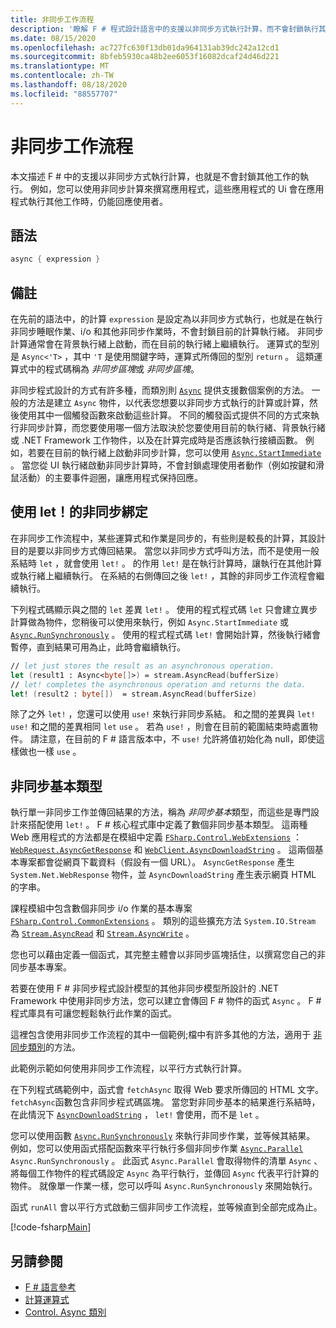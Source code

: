```yaml
---
title: 非同步工作流程
description: '瞭解 F # 程式設計語言中的支援以非同步方式執行計算，而不會封鎖執行其他工作。'
ms.date: 08/15/2020
ms.openlocfilehash: ac727fc630f13db01da964131ab39dc242a12cd1
ms.sourcegitcommit: 8bfeb5930ca48b2ee6053f16082dcaf24d46d221
ms.translationtype: MT
ms.contentlocale: zh-TW
ms.lasthandoff: 08/18/2020
ms.locfileid: "88557707"
---
```

# <a name="asynchronous-workflows"></a>非同步工作流程

本文描述 F # 中的支援以非同步方式執行計算，也就是不會封鎖其他工作的執行。 例如，您可以使用非同步計算來撰寫應用程式，這些應用程式的 Ui 會在應用程式執行其他工作時，仍能回應使用者。

## <a name="syntax"></a>語法

```fsharp
async { expression }
```

## <a name="remarks"></a>備註

在先前的語法中，的計算 `expression` 是設定為以非同步方式執行，也就是在執行非同步睡眠作業、i/o 和其他非同步作業時，不會封鎖目前的計算執行緒。 非同步計算通常會在背景執行緒上啟動，而在目前的執行緒上繼續執行。 運算式的型別是 `Async<'T>` ，其中 `'T` 是使用關鍵字時，運算式所傳回的型別 `return` 。 這類運算式中的程式碼稱為 *非同步區塊*或 *非同步區塊*。

非同步程式設計的方式有許多種，而類別則 [`Async`](https://fsharp.github.io/fsharp-core-docs/reference/fsharp-control-fsharpasync.html) 提供支援數個案例的方法。 一般的方法是建立 `Async` 物件，以代表您想要以非同步方式執行的計算或計算，然後使用其中一個觸發函數來啟動這些計算。 不同的觸發函式提供不同的方式來執行非同步計算，而您要使用哪一個方法取決於您要使用目前的執行緒、背景執行緒或 .NET Framework 工作物件，以及在計算完成時是否應該執行接續函數。 例如，若要在目前的執行緒上啟動非同步計算，您可以使用 [`Async.StartImmediate`](https://fsharp.github.io/fsharp-core-docs/reference/fsharp-control-fsharpasync.html#StartImmediate) 。 當您從 UI 執行緒啟動非同步計算時，不會封鎖處理使用者動作（例如按鍵和滑鼠活動）的主要事件迴圈，讓應用程式保持回應。

## <a name="asynchronous-binding-by-using-let"></a>使用 let！的非同步綁定

在非同步工作流程中，某些運算式和作業是同步的，有些則是較長的計算，其設計目的是要以非同步方式傳回結果。 當您以非同步方式呼叫方法，而不是使用一般系結時 `let` ，就會使用 `let!` 。 的作用 `let!` 是在執行計算時，讓執行在其他計算或執行緒上繼續執行。 在系結的右側傳回之後 `let!` ，其餘的非同步工作流程會繼續執行。

下列程式碼顯示與之間的 `let` 差異 `let!` 。 使用的程式程式碼 `let` 只會建立異步計算做為物件，您稍後可以使用來執行，例如 `Async.StartImmediate` 或 [`Async.RunSynchronously`](https://fsharp.github.io/fsharp-core-docs/reference/fsharp-control-fsharpasync.html#RunSynchronously) 。 使用的程式程式碼 `let!` 會開始計算，然後執行緒會暫停，直到結果可用為止，此時會繼續執行。

```fsharp
// let just stores the result as an asynchronous operation.
let (result1 : Async<byte[]>) = stream.AsyncRead(bufferSize)
// let! completes the asynchronous operation and returns the data.
let! (result2 : byte[])  = stream.AsyncRead(bufferSize)
```

除了之外 `let!` ，您還可以使用 `use!` 來執行非同步系結。 和之間的差異與 `let!` `use!` 和之間的差異相同 `let` `use` 。 若為 `use!` ，則會在目前的範圍結束時處置物件。 請注意，在目前的 F # 語言版本中，不 `use!` 允許將值初始化為 null，即使這樣做也一樣 `use` 。

## <a name="asynchronous-primitives"></a>非同步基本類型

執行單一非同步工作並傳回結果的方法，稱為 *非同步基本*類型，而這些是專門設計來搭配使用 `let!` 。 F # 核心程式庫中定義了數個非同步基本類型。 這兩種 Web 應用程式的方法都是在模組中定義 [`FSharp.Control.WebExtensions`](https://fsharp.github.io/fsharp-core-docs/reference/fsharp-control-webextensions.html) ： [`WebRequest.AsyncGetResponse`](https://fsharp.github.io/fsharp-core-docs/reference/fsharp-control-webextensions.html#AsyncGetResponse) 和 [`WebClient.AsyncDownloadString`](https://fsharp.github.io/fsharp-core-docs/reference/fsharp-control-webextensions.html#AsyncDownloadString) 。 這兩個基本專案都會從網頁下載資料（假設有一個 URL）。 `AsyncGetResponse` 產生 `System.Net.WebResponse` 物件，並 `AsyncDownloadString` 產生表示網頁 HTML 的字串。

課程模組中包含數個非同步 i/o 作業的基本專案 [`FSharp.Control.CommonExtensions`](https://fsharp.github.io/fsharp-core-docs/reference/fsharp-control-commonextensions.html) 。 類別的這些擴充方法 `System.IO.Stream` 為 [`Stream.AsyncRead`](https://fsharp.github.io/fsharp-core-docs/reference/fsharp-control-commonextensions.html#AsyncRead) 和 [`Stream.AsyncWrite`](hhttps://fsharp.github.io/fsharp-core-docs/reference/fsharp-control-commonextensions.html#AsyncWrite) 。

您也可以藉由定義一個函式，其完整主體會以非同步區塊括住，以撰寫您自己的非同步基本專案。

若要在使用 F # 非同步程式設計模型的其他非同步模型所設計的 .NET Framework 中使用非同步方法，您可以建立會傳回 F # 物件的函式 `Async` 。 F # 程式庫具有可讓您輕鬆執行此作業的函式。

這裡包含使用非同步工作流程的其中一個範例;檔中有許多其他的方法，適用于 [非同步類別](https://fsharp.github.io/fsharp-core-docs/reference/fsharp-control-fsharpasync.html)的方法。

此範例示範如何使用非同步工作流程，以平行方式執行計算。

在下列程式碼範例中，函式會 `fetchAsync` 取得 Web 要求所傳回的 HTML 文字。 `fetchAsync`函數包含非同步程式碼區塊。 當您對非同步基本的結果進行系結時，在此情況下 [`AsyncDownloadString`](https://fsharp.github.io/fsharp-core-docs/reference/fsharp-control-webextensions.html#AsyncDownloadString) ， `let!` 會使用，而不是 `let` 。

您可以使用函數 [`Async.RunSynchronously`](https://fsharp.github.io/fsharp-core-docs/reference/fsharp-control-fsharpasync.html#RunSynchronously) 來執行非同步作業，並等候其結果。 例如，您可以使用函式搭配函數來平行執行多個非同步作業 [`Async.Parallel`](https://fsharp.github.io/fsharp-core-docs/reference/fsharp-control-fsharpasync.html#Parallel) `Async.RunSynchronously` 。 此函式 `Async.Parallel` 會取得物件的清單 `Async` 、將每個工作物件的程式碼設定 `Async` 為平行執行，並傳回 `Async` 代表平行計算的物件。 就像單一作業一樣，您可以呼叫 `Async.RunSynchronously` 來開始執行。

函式 `runAll` 會以平行方式啟動三個非同步工作流程，並等候直到全部完成為止。

[!code-fsharp[Main](~/samples/snippets/fsharp/lang-ref-2/snippet8003.fs)]

## <a name="see-also"></a>另請參閱

- [F # 語言參考](index.md)
- [計算運算式](computation-expressions.md)
- [Control. Async 類別](https://msdn.microsoft.com/visualfsharpdocs/conceptual/control.async-class-%5bfsharp%5d)
